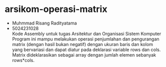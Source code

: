 # arsikom-operasi-matrix
- Muhmmad Risang Radityatama <br/>
- 5024231028 <br/>
Kode Assembly untuk tugas Arsitektur dan Organisasi Sistem Komputer <be/>
Program ini mampu melakukan operasi penjumlahan dan pengurangan matrix (dengan hasil bukan negatif) dengan ukuran baris dan kolom yang bervariasi dan dapat diatur pada deklarasi variable rows dan cols.
Matrix dideklarasikan sebagai array dengan jumlah elemen sebanyak rows*cols.

